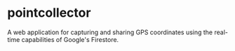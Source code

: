# pointcollector
A web application for capturing and sharing GPS coordinates using the real-time capabilities of Google's Firestore.
